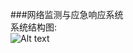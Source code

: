 ###网络监测与应急响应系统
<br>
系统结构图:
<br>
![Alt text](https://github.com/ffzhello/forensictask/raw/master/pics/pic.png)
